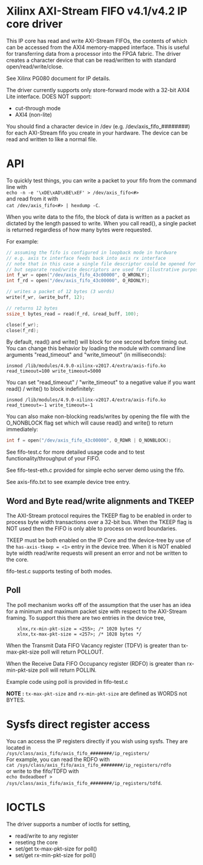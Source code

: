 # Xilinx AXI-Stream FIFO v4.1/v4.2 IP core driver

This IP core has read and write AXI-Stream FIFOs, the contents of which can be accessed from the AXI4 memory-mapped interface. This is useful for transferring data from a processor into the FPGA fabric. The driver creates a character device that can be read/written to with standard open/read/write/close.

See Xilinx PG080 document for IP details.

The driver currently supports only store-forward mode with a 32-bit
AXI4 Lite interface. DOES NOT support:
- cut-through mode
- AXI4 (non-lite)

You should find a character device in /dev (e.g. /dev/axis_fifo_########) for each AXI-Stream fifo you create in your hardware. The device can be read and written to like a normal file.

# API

To quickly test things, you can write a packet to your fifo from the command line with  
`echo -n -e '\xDE\xAD\xBE\xEF' > /dev/axis_fifo<#>`  
and read from it with  
`cat /dev/axis_fifo<#> | hexdump -C`.

When you write data to the fifo, the block of data is written as a packet as dictated by the length passed to write. When you call read(), a single packet is returned regardless of how many bytes were requested.

For example:
```c
// assuming the fifo is configured in loopback mode in hardware
// e.g. axis tx interface feeds back into axis rx interface
// note that in this case a single file descriptor could be opened for both read and write,
// but separate read/write descriptors are used for illustrative purposes
int f_wr = open("/dev/axis_fifo_43c00000", O_WRONLY);
int f_rd = open("/dev/axis_fifo_43c00000", O_RDONLY);

// writes a packet of 12 bytes (3 words)
write(f_wr, &write_buff, 12);

// returns 12 bytes
ssize_t bytes_read = read(f_rd, &read_buff, 100);

close(f_wr);
close(f_rd);
```
By default, read() and write() will block for one second before timing out. You can change this behavior by loading the module with command line arguments "read_timeout" and "write_timeout" (in milliseconds):

`insmod /lib/modules/4.9.0-xilinx-v2017.4/extra/axis-fifo.ko read_timeout=100 write_timeout=5000`

You can set "read_timeout" / "write_timeout" to a negative value if you want read() / write() to block indefinitely:

`insmod /lib/modules/4.9.0-xilinx-v2017.4/extra/axis-fifo.ko read_timeout=-1 write_timeout=-1`

You can also make non-blocking reads/writes by opening the file with the O_NONBLOCK flag set which will cause read() and write() to return immediately:

```c
int f = open("/dev/axis_fifo_43c00000", O_RDWR | O_NONBLOCK);
```

See fifo-test.c for more detailed usage code and to test functionality/throughput of your FIFO.

See fifo-test-eth.c provided for simple echo server demo using the fifo.

See axis-fifo.txt to see example device tree entry.

## Word and Byte read/write alignments and TKEEP

The AXI-Stream protocol requires the TKEEP flag to be enabled in order to process byte width transactions over a 32-bit bus. When the TKEEP flag is NOT used then the FIFO is only able to process on word boundaries. 

TKEEP must be both enabled on the IP Core and the device-tree by use of the ``has-axis-tkeep = <1>`` entry in the device tree. When it is NOT enabled byte width read/write requests will present an error and not be written to the core. 

fifo-test.c supports testing of both modes.

## Poll

The poll mechanism works off of the assumption that the user has an idea for a
minimum and maximum packet size with respect to the AXI-Stream framing. To
support this there are two entries in the device tree,

```
	xlnx,rx-min-pkt-size = <255>; /* 1020 bytes */
	xlnx,tx-max-pkt-size = <257>; /* 1028 bytes */
```

When the Transmit Data FIFO Vacancy register (TDFV) is greater than
tx-max-pkt-size poll will return POLLOUT.

When the Receive Data FIFO Occupancy register (RDFO) is greater than
rx-min-pkt-size poll will return POLLIN.

Example code using poll is provided in fifo-test.c

**NOTE :** ``tx-max-pkt-size`` and ``rx-min-pkt-size`` are defined as WORDS not BYTES.

# Sysfs direct register access

You can access the IP registers directly if you wish using sysfs. They are located in  
`/sys/class/axis_fifo/axis_fifo_########/ip_registers/`  
For example, you can read the RDFO with  
`cat /sys/class/axis_fifo/axis_fifo_########/ip_registers/rdfo`  
or write to the fifo/TDFD with  
`echo 0xdeadbeef > /sys/class/axis_fifo/axis_fifo_########/ip_registers/tdfd`.

# IOCTLS

The driver supports a number of ioctls for setting,
- read/write to any register
- reseting the core
- set/get tx-max-pkt-size for poll()
- set/get rx-min-pkt-size for poll()
